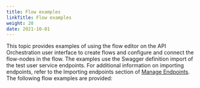 ```yaml
---
title: Flow examples
linkTitle: Flow examples
weight: 20
date: 2021-10-01
---
```


This topic provides examples of using the flow editor on the API Orchestration user interface to create flows and configure and connect the flow-nodes in the flow. The examples use the Swagger definition import of the test user service endpoints. For additional information on importing endpoints, refer to the Importing endpoints section of [Manage Endpoints](/docs/developer_guide/flows/manage_endpoints/). The following flow examples are provided:
